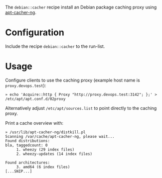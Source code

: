 
The `debian::cacher` recipe install an Debian package caching proxy using [apt-cacher-ng][01].

# Configuration

Include the recipe `debian::cacher` to the run-list.

# Usage

Configure clients to use the caching proxy (example host name is `proxy.devops.test`):

    » echo 'Acquire::http { Proxy "http://proxy.devops.test:3142"; };' > /etc/apt/apt.conf.d/02proxy

Alternatively adjust `/etc/apt/sources.list` to point directly to the caching proxy.

Print a cache overview with:

    » /usr/lib/apt-cacher-ng/distkill.pl 
    Scanning /var/cache/apt-cacher-ng, please wait...
    Found distributions:
    bla, taggedcount: 0
         1. wheezy (29 index files)
         2. wheezy-updates (14 index files)

    Found architectures:
         3. amd64 (6 index files)
    [...SNIP...]

[01]: http://www.unix-ag.uni-kl.de/~bloch/acng

